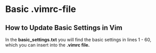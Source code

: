 # Basic .vimrc-file

## How to Update Basic Settings in Vim

In the **basic_settings.txt** you will find the basic settings in lines 1 - 60, which you can insert into the **.vimrc file.** 